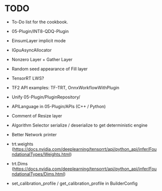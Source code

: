 # TODO

+ To-Do list for the cookbook.

+ 05-Plugin/INT8-QDQ-Plugin
+ EinsumLayer implicit mode
+ IGpuAsyncAllocator
+ Nonzero Layer + Gather Layer
+ Random seed appearance of Fill layer
+ TensorRT LWS?
+ TF2 API examples: TF-TRT, OnnxWorkflowWithPlugin
+ Unify 05-Plugin/PluginRepository/
+ APILanguage in 05-Plugin/APIs (C++ / Python)
+ Comment of Resize layer
+ Algorithm Selector serialize / deserialize to get deterministic engine
+ Better Network printer

+ trt.weights (https://docs.nvidia.com/deeplearning/tensorrt/api/python_api/infer/FoundationalTypes/Weights.html)
+ trt.Dims (https://docs.nvidia.com/deeplearning/tensorrt/api/python_api/infer/FoundationalTypes/Dims.html)

+ set_calibration_profile / get_calibration_profile in BuilderConfig
